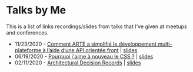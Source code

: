 # Talks by Me

This is a list of links recordings/slides from talks that I've given at meetups and conferences.

- 11/23/2020 - [Comment ARTE a simplifié le développement multi-plateforme à l’aide d’une API orientée front](https://github.com/zyhou/Presentation-Forum-PHP-2020) | [slides](https://artegeie.github.io/Presentation-Forum-PHP-2020/#/)
- 06/19/2020 - [Pourquoi j'aime à nouveau le CSS ?](https://github.com/zyhou/talks/tree/master/tailwindcss) | [slides](https://tailwindcss-talks.netlify.app/)
- 02/11/2020 - [Architectural Decision Records](https://github.com/zyhou/talks/tree/master/adr) | [slides](https://adr-talks.netlify.app/)
